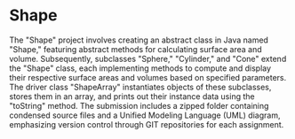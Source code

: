 # Shape
  The "Shape" project involves creating an abstract class in Java named "Shape," featuring abstract methods for calculating surface area and volume. Subsequently, subclasses "Sphere," "Cylinder," and "Cone" extend the "Shape" class, each implementing methods to compute and display their respective surface areas and volumes based on specified parameters. The driver class "ShapeArray" instantiates objects of these subclasses, stores them in an array, and prints out their instance data using the "toString" method. The submission includes a zipped folder containing condensed source files and a Unified Modeling Language (UML) diagram, emphasizing version control through GIT repositories for each assignment.
